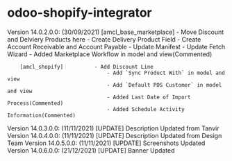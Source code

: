 # odoo-shopify-integrator
Version 14.0.2.0.0: (30/09/2021)
		[amcl_base_marketplace] - Move Discount and Delviery Products here
                                    - Create Delivery Product Field
                                    - Create Account Receivable and Account Payable
                                    - Update Manifest
                                    - Update Fetch Wizard
                                    - Added Marketplace Workflow in model and view(Commented)

		[amcl_shopify]          - Add Discount Line
                                    - Add `Sync Product With` in model and view
                                    - Add `Default POS Customer` in model and view
                                    - Added Last Date of Import Process(Commented)
                                    - Added Schedule Activity Information(Commented)
Version 14.0.3.0.0: (11/11/2021) [UPDATE] Description Updated from Tanvir
Version 14.0.4.0.0: (11/11/2021) [UPDATE] Description Updated from Design Team
Version 14.0.5.0.0: (11/11/2021) [UPDATE] Screenshots Updated
Version 14.0.6.0.0: (21/12/2021) [UPDATE] Banner Updated
                                    
                                    